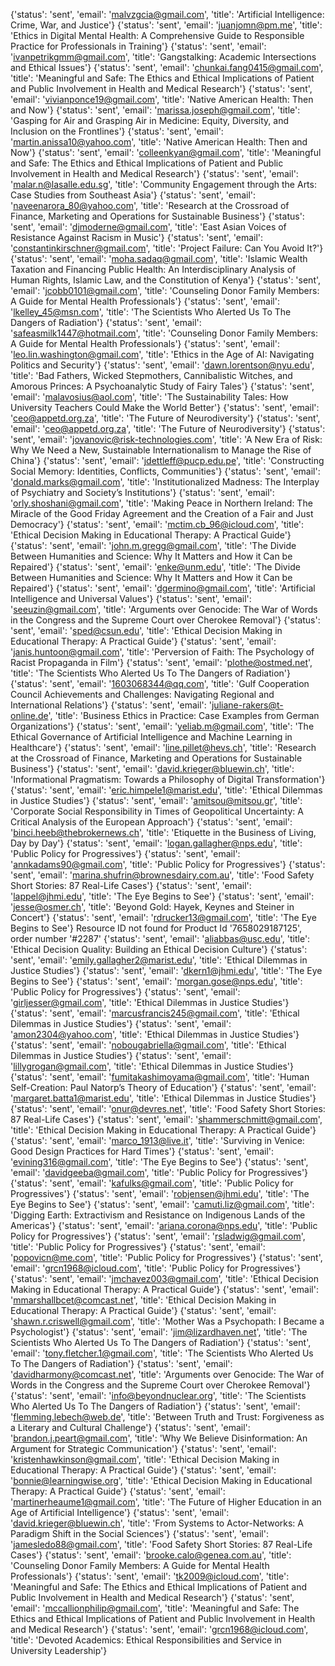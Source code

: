 {'status': 'sent', 'email': 'malvzgcia@gmail.com', 'title': 'Artificial Intelligence: Crime, War, and Justice'}
{'status': 'sent', 'email': 'juanjomn@pm.me', 'title': 'Ethics in Digital Mental Health: A Comprehensive Guide to Responsible Practice for Professionals in Training'}
{'status': 'sent', 'email': 'ivanpetrikgmm@gmail.com', 'title': 'Gangstalking: Academic Intersections and Ethical Issues'}
{'status': 'sent', 'email': 'chunkai.fang0415@gmail.com', 'title': 'Meaningful and Safe: The Ethics and Ethical Implications of Patient and Public Involvement in Health and Medical Research'}
{'status': 'sent', 'email': 'vivianponce19@gmail.com', 'title': 'Native American Health: Then and Now'}
{'status': 'sent', 'email': 'marissa.joseph@gmail.com', 'title': 'Gasping for Air and Grasping Air in Medicine: Equity, Diversity, and Inclusion on the Frontlines'}
{'status': 'sent', 'email': 'martin.anissa10@yahoo.com', 'title': 'Native American Health: Then and Now'}
{'status': 'sent', 'email': 'colleenkyan@gmail.com', 'title': 'Meaningful and Safe: The Ethics and Ethical Implications of Patient and Public Involvement in Health and Medical Research'}
{'status': 'sent', 'email': 'malar.n@lasalle.edu.sg', 'title': 'Community Engagement through the Arts: Case Studies from Southeast Asia'}
{'status': 'sent', 'email': 'naveenarora_80@yahoo.com', 'title': 'Research at the Crossroad of Finance, Marketing and Operations for Sustainable Business'}
{'status': 'sent', 'email': 'djmoderne@gmail.com', 'title': 'East Asian Voices of Resistance Against Racism in Music'}
{'status': 'sent', 'email': 'constantinkirschner@gmail.com', 'title': 'Project Failure: Can You Avoid It?'}
{'status': 'sent', 'email': 'moha.sadaq@gmail.com', 'title': 'Islamic Wealth Taxation and Financing Public Health: An Interdisciplinary Analysis of Human Rights, Islamic Law, and the Constitution of Kenya'}
{'status': 'sent', 'email': 'jcobb0101@gmail.com', 'title': 'Counseling Donor Family Members: A Guide for Mental Health Professionals'}
{'status': 'sent', 'email': 'lkelley_45@msn.com', 'title': 'The Scientists Who Alerted Us To The Dangers of Radiation'}
{'status': 'sent', 'email': 'safeasmilk1447@hotmail.com', 'title': 'Counseling Donor Family Members: A Guide for Mental Health Professionals'}
{'status': 'sent', 'email': 'leo.lin.washington@gmail.com', 'title': 'Ethics in the Age of AI: Navigating Politics and Security'}
{'status': 'sent', 'email': 'dawn.lorentson@nyu.edu', 'title': 'Bad Fathers, Wicked Stepmothers, Cannibalistic Witches, and Amorous Princes: A Psychoanalytic Study of Fairy Tales'}
{'status': 'sent', 'email': 'malavosius@aol.com', 'title': 'The Sustainability Tales: How University Teachers Could Make the World Better'}
{'status': 'sent', 'email': 'ceo@appetd.org.za', 'title': 'The Future of Neurodiversity'}
{'status': 'sent', 'email': 'ceo@appetd.org.za', 'title': 'The Future of Neurodiversity'}
{'status': 'sent', 'email': 'jovanovic@risk-technologies.com', 'title': 'A New Era of Risk: Why We Need a New, Sustainable Internationalism to Manage the Rise of China'}
{'status': 'sent', 'email': 'jdettleff@pucp.edu.pe', 'title': 'Constructing Social Memory: Identities, Conflicts, Communities'}
{'status': 'sent', 'email': 'donald.marks@gmail.com', 'title': 'Institutionalized Madness: The Interplay of Psychiatry and Society’s Institutions'}
{'status': 'sent', 'email': 'orly.shoshani@gmail.com', 'title': 'Making Peace in Northern Ireland: The Miracle of the Good Friday Agreement and the Creation of a Fair and Just Democracy'}
{'status': 'sent', 'email': 'mctim.cb_96@icloud.com', 'title': 'Ethical Decision Making in Educational Therapy: A Practical Guide'}
{'status': 'sent', 'email': 'john.m.gregg@gmail.com', 'title': 'The Divide Between Humanities and Science: Why It Matters and How it Can be Repaired'}
{'status': 'sent', 'email': 'enke@unm.edu', 'title': 'The Divide Between Humanities and Science: Why It Matters and How it Can be Repaired'}
{'status': 'sent', 'email': 'dgermino@gmail.com', 'title': 'Artificial Intelligence and Universal Values'}
{'status': 'sent', 'email': 'seeuzin@gmail.com', 'title': 'Arguments over Genocide: The War of Words in the Congress and the Supreme Court over Cherokee Removal'}
{'status': 'sent', 'email': 'sped@csun.edu', 'title': 'Ethical Decision Making in Educational Therapy: A Practical Guide'}
{'status': 'sent', 'email': 'janis.huntoon@gmail.com', 'title': 'Perversion of Faith: The Psychology of Racist Propaganda in Film'}
{'status': 'sent', 'email': 'plothe@ostmed.net', 'title': 'The Scientists Who Alerted Us To The Dangers of Radiation'}
{'status': 'sent', 'email': '1603068344@qq.com', 'title': 'Gulf Cooperation Council Achievements and Challenges: Navigating Regional and International Relations'}
{'status': 'sent', 'email': 'juliane-rakers@t-online.de', 'title': 'Business Ethics in Practice: Case Examples from German Organizations'}
{'status': 'sent', 'email': 'yeliab.m@gmail.com', 'title': 'The Ethical Governance of Artificial Intelligence and Machine Learning in Healthcare'}
{'status': 'sent', 'email': 'line.pillet@hevs.ch', 'title': 'Research at the Crossroad of Finance, Marketing and Operations for Sustainable Business'}
{'status': 'sent', 'email': 'david.krieger@bluewin.ch', 'title': 'Informational Pragmatism: Towards a Philosophy of Digital Transformation'}
{'status': 'sent', 'email': 'eric.himpele1@marist.edu', 'title': 'Ethical Dilemmas in Justice Studies'}
{'status': 'sent', 'email': 'amitsou@mitsou.gr', 'title': 'Corporate Social Responsibility in Times of Geopolitical Uncertainty: A Critical Analysis of the European Approach'}
{'status': 'sent', 'email': 'binci.heeb@thebrokernews.ch', 'title': 'Etiquette in the Business of Living, Day by Day'}
{'status': 'sent', 'email': 'logan.gallagher@nps.edu', 'title': 'Public Policy for Progressives'}
{'status': 'sent', 'email': 'annkadams90@gmail.com', 'title': 'Public Policy for Progressives'}
{'status': 'sent', 'email': 'marina.shufrin@brownesdairy.com.au', 'title': 'Food Safety Short Stories: 87 Real-Life Cases'}
{'status': 'sent', 'email': 'lappel@jhmi.edu', 'title': 'The Eye Begins to See'}
{'status': 'sent', 'email': 'jesse@osmer.ch', 'title': 'Beyond Gold: Hayek, Keynes and Steiner in Concert'}
{'status': 'sent', 'email': 'rdrucker13@gmail.com', 'title': 'The Eye Begins to See'}
Resource ID not found for Product Id '7658029187125', order number '#2287'
{'status': 'sent', 'email': 'aliabbas@usc.edu', 'title': 'Ethical Decision Quality: Building an Ethical Decision Culture'}
{'status': 'sent', 'email': 'emily.gallagher2@marist.edu', 'title': 'Ethical Dilemmas in Justice Studies'}
{'status': 'sent', 'email': 'dkern1@jhmi.edu', 'title': 'The Eye Begins to See'}
{'status': 'sent', 'email': 'morgan.gose@nps.edu', 'title': 'Public Policy for Progressives'}
{'status': 'sent', 'email': 'girljesser@gmail.com', 'title': 'Ethical Dilemmas in Justice Studies'}
{'status': 'sent', 'email': 'marcusfrancis245@gmail.com', 'title': 'Ethical Dilemmas in Justice Studies'}
{'status': 'sent', 'email': 'amon2304@yahoo.com', 'title': 'Ethical Dilemmas in Justice Studies'}
{'status': 'sent', 'email': 'nobougabriella@gmail.com', 'title': 'Ethical Dilemmas in Justice Studies'}
{'status': 'sent', 'email': 'lillygrogan@gmail.com', 'title': 'Ethical Dilemmas in Justice Studies'}
{'status': 'sent', 'email': 'fumitakashimoyama@gmail.com', 'title': 'Human Self-Creation: Paul Natorp’s Theory of Education'}
{'status': 'sent', 'email': 'margaret.batta1@marist.edu', 'title': 'Ethical Dilemmas in Justice Studies'}
{'status': 'sent', 'email': 'onur@devres.net', 'title': 'Food Safety Short Stories: 87 Real-Life Cases'}
{'status': 'sent', 'email': 'shammerschmitt@gmail.com', 'title': 'Ethical Decision Making in Educational Therapy: A Practical Guide'}
{'status': 'sent', 'email': 'marco_1913@live.it', 'title': 'Surviving in Venice: Good Design Practices for Hard Times'}
{'status': 'sent', 'email': 'evining316@gmail.com', 'title': 'The Eye Begins to See'}
{'status': 'sent', 'email': 'davidgeeba@gmail.com', 'title': 'Public Policy for Progressives'}
{'status': 'sent', 'email': 'kafulks@gmail.com', 'title': 'Public Policy for Progressives'}
{'status': 'sent', 'email': 'robjensen@jhmi.edu', 'title': 'The Eye Begins to See'}
{'status': 'sent', 'email': 'camuti.liz@gmail.com', 'title': 'Digging Earth: Extractivism and Resistance on Indigenous Lands of the Americas'}
{'status': 'sent', 'email': 'ariana.corona@nps.edu', 'title': 'Public Policy for Progressives'}
{'status': 'sent', 'email': 'rsladwig@gmail.com', 'title': 'Public Policy for Progressives'}
{'status': 'sent', 'email': 'popovicn@me.com', 'title': 'Public Policy for Progressives'}
{'status': 'sent', 'email': 'grcn1968@icloud.com', 'title': 'Public Policy for Progressives'}
{'status': 'sent', 'email': 'jmchavez003@gmail.com', 'title': 'Ethical Decision Making in Educational Therapy: A Practical Guide'}
{'status': 'sent', 'email': 'mmarshallbcet@comcast.net', 'title': 'Ethical Decision Making in Educational Therapy: A Practical Guide'}
{'status': 'sent', 'email': 'shawn.r.criswell@gmail.com', 'title': 'Mother Was a Psychopath: I Became a Psychologist'}
{'status': 'sent', 'email': 'jim@lizardhaven.net', 'title': 'The Scientists Who Alerted Us To The Dangers of Radiation'}
{'status': 'sent', 'email': 'tony.fletcher.1@gmail.com', 'title': 'The Scientists Who Alerted Us To The Dangers of Radiation'}
{'status': 'sent', 'email': 'davidharmony@comcast.net', 'title': 'Arguments over Genocide: The War of Words in the Congress and the Supreme Court over Cherokee Removal'}
{'status': 'sent', 'email': 'info@beyondnuclear.org', 'title': 'The Scientists Who Alerted Us To The Dangers of Radiation'}
{'status': 'sent', 'email': 'flemming.lebech@web.de', 'title': 'Between Truth and Trust: Forgiveness as a Literary and Cultural Challenge'}
{'status': 'sent', 'email': 'brandon.j.peart@gmail.com', 'title': 'Why We Believe Disinformation: An Argument for Strategic Communication'}
{'status': 'sent', 'email': 'kristenhawkinson@gmail.com', 'title': 'Ethical Decision Making in Educational Therapy: A Practical Guide'}
{'status': 'sent', 'email': 'bonnie@learningwise.org', 'title': 'Ethical Decision Making in Educational Therapy: A Practical Guide'}
{'status': 'sent', 'email': 'martinerheaume1@gmail.com', 'title': 'The Future of Higher Education in an Age of Artificial Intelligence'}
{'status': 'sent', 'email': 'david.krieger@bluewin.ch', 'title': 'From Systems to Actor-Networks: A Paradigm Shift in the Social Sciences'}
{'status': 'sent', 'email': 'jamesledo88@gmail.com', 'title': 'Food Safety Short Stories: 87 Real-Life Cases'}
{'status': 'sent', 'email': 'brooke.calo@genea.com.au', 'title': 'Counseling Donor Family Members: A Guide for Mental Health Professionals'}
{'status': 'sent', 'email': 'tk2009@icloud.com', 'title': 'Meaningful and Safe: The Ethics and Ethical Implications of Patient and Public Involvement in Health and Medical Research'}
{'status': 'sent', 'email': 'mccallionphilip@gmail.com', 'title': 'Meaningful and Safe: The Ethics and Ethical Implications of Patient and Public Involvement in Health and Medical Research'}
{'status': 'sent', 'email': 'grcn1968@icloud.com', 'title': 'Devoted Academics: Ethical Responsibilities and Service in University Leadership'}
